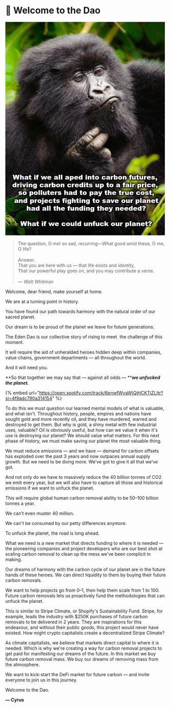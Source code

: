 # 🌱 Welcome to the Dao

![](<.gitbook/assets/image (8).png>)

> The question, O me! so sad, recurring—What good amid these, O me, O life?\
> \
> _Answer._\
> That you are here with us — that life exists and identity,\
> That our powerful play goes on, and you may contribute a verse.\
> \
> _— Walt Whitman_

Welcome, dear friend, make yourself at home.

We are at a turning point in history.

You have found our path towards harmony with the natural order of our sacred planet.

Our dream is to be proud of the planet we leave for future generations.

The Eden Dao is our collective story of rising to meet  the challenge of this moment.

It will require the aid of unheralded heroes hidden deep within companies, value chains, government departments — all throughout the world.

And it will need you.

**So that together we may say that — against all odds — **_**we unfucked the planet.**_

{% embed url="https://open.spotify.com/track/6pnwfWyaWjQiHCKTiZLItr?si=4f9adc790a314154" %}

To do this we must question our learned mental models of what is valuable, and what isn't. Throughout history, people, empires and nations have sought gold and more recently oil, and they have murdered, warred and destroyed to get them. But why is gold, a shiny metal with few industrial uses, valuable? Oil is obviously useful, but how can we value it when it's use is destroying our planet? We should value what matters. For this next phase of history, we must make saving our planet the most valuable thing.

We must reduce emissions — and we have — demand for carbon offsets has exploded over the past 3 years and now outpaces annual supply growth. But we need to be doing more. We’ve got to give it all that we’ve got.

And not only do we have to massively reduce the 40 billion tonnes of CO2 we emit every year, but we will also have to capture all those and historical emissions if we want to unfuck the planet.

This will require global human carbon removal ability to be 50–100 billion tonnes a year.

We can’t even muster 40 million.

We can't be consumed by our petty differences anymore.

To unfuck the planet, the road is long ahead.

What we need is a new market that directs funding to where it is needed — the pioneering companies and project developers who are our best shot at scaling carbon removal to clean up the mess we've been complicit in making.

Our dreams of harmony with the carbon cycle of our planet are in the future hands of these heroes. We can direct liquidity to them by buying their future carbon removals.

We want to help projects go from 0–1, then help them scale from 1 to 100. Future carbon removals lets us proactively fund the methodologies that can unfuck the planet.

This is similar to Stripe Climate, or Shopify's Sustainability Fund. Stripe, for example, leads the industry with $250K purchases of future carbon removals to be delivered in 2 years. They are inspirations for this endeavour, and without their public goods, this project would never have existed. How might crypto capitalists create a decentralized Stripe Climate?

As climate capitalists, we believe that markets direct capital to where it is needed. Which is why we're creating a way for carbon removal projects to get paid for manifesting our dreams of the future. In this market we buy future carbon removal mass. We buy our dreams of removing mass from the atmosphere.

We want to kick-start the DeFi market for future carbon — and invite everyone to join us in this journey.

Welcome to the Dao.

**— Cyrus**
